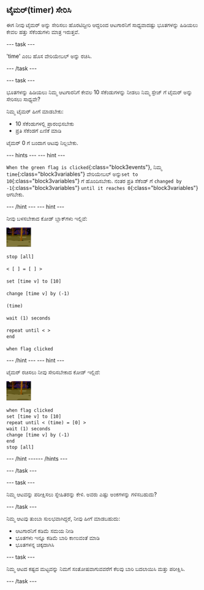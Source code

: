 ## ಟೈಮರ್(timer) ಸೇರಿಸಿ

ಈಗ ನೀವು ಟೈಮರ್ ಅನ್ನು ಸೇರಿಸಲು ಹೊರಟಿದ್ದೀರಿ ಆದ್ದರಿಂದ ಆಟಗಾರನಿಗೆ ಸಾಧ್ಯವಾದಷ್ಟು ಭೂತಗಳನ್ನು ಹಿಡಿಯಲು ಕೇವಲ ಹತ್ತು ಸೆಕೆಂಡುಗಳು ಮಾತ್ರ ಇರುತ್ತವೆ.

--- task ---

'time' ಎಂಬ ಹೊಸ ವೇರಿಯೇಬಲ್ ಅನ್ನು ರಚಿಸಿ.

--- /task ---

--- task ---

ಭೂತಗಳನ್ನು ಹಿಡಿಯಲು ನಿಮ್ಮ ಆಟಗಾರನಿಗೆ ಕೇವಲ 10 ಸೆಕೆಂಡುಗಳನ್ನು ನೀಡಲು ನಿಮ್ಮ ಸ್ಟೇಜ್ ಗೆ ಟೈಮರ್ ಅನ್ನು ಸೇರಿಸಲು ಸಾಧ್ಯವೇ?

ನಿಮ್ಮ ಟೈಮರ್ ಹೀಗೆ ಮಾಡಬೇಕು:

+ 10 ಸೆಕೆಂಡುಗಳಲ್ಲಿ ಪ್ರಾರಂಭಿಸಬೇಕು
+ ಪ್ರತಿ ಸೆಕೆಂಡಗೆ ಏಣಿಕೆ ಮಾಡಿ

ಟೈಮರ್ 0 ಗೆ ಬಂದಾಗ ಆಟವು ನಿಲ್ಲಬೇಕು.

--- hints ---
 --- hint ---

`When the green flag is clicked`{:class="block3events"}, ನಿಮ್ಮ `time`{:class="block3variables"} ವೇರಿಯೇಬಲ್ ಅನ್ನು`set to 10`{:class="block3variables"} ಗೆ ಹೊಂದಿಸಬೇಕು. ನಂತರ ಪ್ರತಿ ಸೆಕೆಂಡ್ ಗೆ `changed by -1`{:class="block3variables"} `until it reaches 0`{:class="block3variables"} ಆಗಬೇಕು.

--- /hint --- --- hint ---

ನೀವು ಬಳಸಬೇಕಾದ ಕೋಡ್ ಬ್ಲಾಕ್‌ಗಳು ಇಲ್ಲಿವೆ:

![ghost-sprite](images/ghost-backdrop.png)

```blocks3
stop [all]

< [ ] = [ ] >

set [time v] to [10]

change [time v] by (-1)

(time)

wait (1) seconds

repeat until < >
end

when flag clicked

```

--- /hint --- --- hint ---

ಟೈಮರ್ ರಚಿಸಲು ನೀವು ಸೇರಿಸಬೇಕಾದ ಕೋಡ್ ಇಲ್ಲಿದೆ:

![backdrop icon](images/ghost-backdrop.png)

```blocks3
when flag clicked
set [time v] to [10]
repeat until < (time) = [0] >
wait (1) seconds
change [time v] by (-1)
end
stop [all]
```

--- /hint ------ /hints ---

--- /task ---

--- task ---

ನಿಮ್ಮ ಆಟವನ್ನು ಪರೀಕ್ಷಿಸಲು ಸ್ನೇಹಿತರನ್ನು ಕೇಳಿ. ಅವರು ಎಷ್ಟು ಅಂಕಗಳನ್ನು ಗಳಿಸಬಹುದು?

--- /task ---

ನಿಮ್ಮ ಆಟವು ತುಂಬಾ ಸುಲಭವಾಗಿದ್ದರೆ, ನೀವು ಹೀಗೆ ಮಾಡಬಹುದು:

+ ಆಟಗಾರನಿಗೆ ಕಡಿಮೆ ಸಮಯ ನೀಡಿ
+ ಭೂತಗಳು ಇನ್ನೂ ಕಡಿಮೆ ಬಾರಿ ಕಾಣುವಂತೆ ಮಾಡಿ
+ ಭೂತಗಳನ್ನ ಚಿಕ್ಕದಾಗಿಸಿ

--- task ---

ನಿಮ್ಮ ಆಟದ ಕಷ್ಟದ ಮಟ್ಟವನ್ನು ನಿಮಗೆ ಸಂತೋಷವಾಗುವವರೆಗೆ ಕೆಲವು ಬಾರಿ ಬದಲಾಯಿಸಿ ಮತ್ತು ಪರೀಕ್ಷಿಸಿ.

--- /task ---